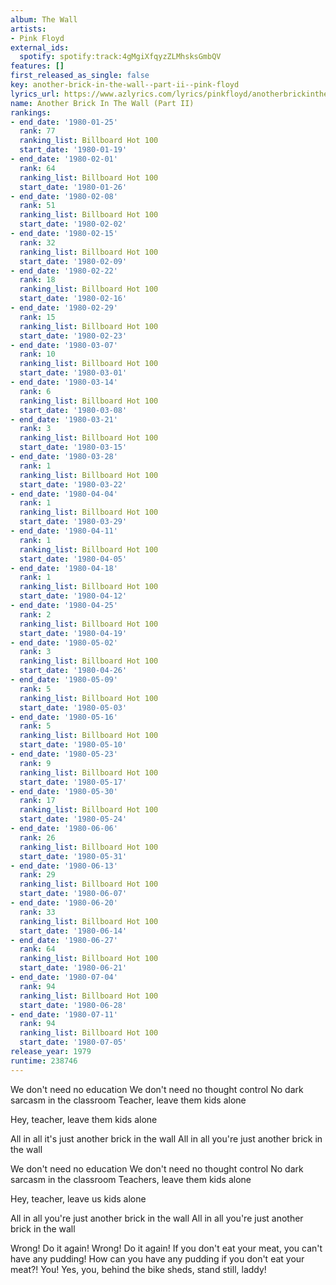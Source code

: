 ```yaml
---
album: The Wall
artists:
- Pink Floyd
external_ids:
  spotify: spotify:track:4gMgiXfqyzZLMhsksGmbQV
features: []
first_released_as_single: false
key: another-brick-in-the-wall--part-ii--pink-floyd
lyrics_url: https://www.azlyrics.com/lyrics/pinkfloyd/anotherbrickinthewallpartii.html
name: Another Brick In The Wall (Part II)
rankings:
- end_date: '1980-01-25'
  rank: 77
  ranking_list: Billboard Hot 100
  start_date: '1980-01-19'
- end_date: '1980-02-01'
  rank: 64
  ranking_list: Billboard Hot 100
  start_date: '1980-01-26'
- end_date: '1980-02-08'
  rank: 51
  ranking_list: Billboard Hot 100
  start_date: '1980-02-02'
- end_date: '1980-02-15'
  rank: 32
  ranking_list: Billboard Hot 100
  start_date: '1980-02-09'
- end_date: '1980-02-22'
  rank: 18
  ranking_list: Billboard Hot 100
  start_date: '1980-02-16'
- end_date: '1980-02-29'
  rank: 15
  ranking_list: Billboard Hot 100
  start_date: '1980-02-23'
- end_date: '1980-03-07'
  rank: 10
  ranking_list: Billboard Hot 100
  start_date: '1980-03-01'
- end_date: '1980-03-14'
  rank: 6
  ranking_list: Billboard Hot 100
  start_date: '1980-03-08'
- end_date: '1980-03-21'
  rank: 3
  ranking_list: Billboard Hot 100
  start_date: '1980-03-15'
- end_date: '1980-03-28'
  rank: 1
  ranking_list: Billboard Hot 100
  start_date: '1980-03-22'
- end_date: '1980-04-04'
  rank: 1
  ranking_list: Billboard Hot 100
  start_date: '1980-03-29'
- end_date: '1980-04-11'
  rank: 1
  ranking_list: Billboard Hot 100
  start_date: '1980-04-05'
- end_date: '1980-04-18'
  rank: 1
  ranking_list: Billboard Hot 100
  start_date: '1980-04-12'
- end_date: '1980-04-25'
  rank: 2
  ranking_list: Billboard Hot 100
  start_date: '1980-04-19'
- end_date: '1980-05-02'
  rank: 3
  ranking_list: Billboard Hot 100
  start_date: '1980-04-26'
- end_date: '1980-05-09'
  rank: 5
  ranking_list: Billboard Hot 100
  start_date: '1980-05-03'
- end_date: '1980-05-16'
  rank: 5
  ranking_list: Billboard Hot 100
  start_date: '1980-05-10'
- end_date: '1980-05-23'
  rank: 9
  ranking_list: Billboard Hot 100
  start_date: '1980-05-17'
- end_date: '1980-05-30'
  rank: 17
  ranking_list: Billboard Hot 100
  start_date: '1980-05-24'
- end_date: '1980-06-06'
  rank: 26
  ranking_list: Billboard Hot 100
  start_date: '1980-05-31'
- end_date: '1980-06-13'
  rank: 29
  ranking_list: Billboard Hot 100
  start_date: '1980-06-07'
- end_date: '1980-06-20'
  rank: 33
  ranking_list: Billboard Hot 100
  start_date: '1980-06-14'
- end_date: '1980-06-27'
  rank: 64
  ranking_list: Billboard Hot 100
  start_date: '1980-06-21'
- end_date: '1980-07-04'
  rank: 94
  ranking_list: Billboard Hot 100
  start_date: '1980-06-28'
- end_date: '1980-07-11'
  rank: 94
  ranking_list: Billboard Hot 100
  start_date: '1980-07-05'
release_year: 1979
runtime: 238746
---
```

We don't need no education
We don't need no thought control
No dark sarcasm in the classroom
Teacher, leave them kids alone

Hey, teacher, leave them kids alone

All in all it's just another brick in the wall
All in all you're just another brick in the wall



We don't need no education
We don't need no thought control
No dark sarcasm in the classroom
Teachers, leave them kids alone

Hey, teacher, leave us kids alone

All in all you're just another brick in the wall
All in all you're just another brick in the wall


Wrong! Do it again!
Wrong! Do it again!
If you don't eat your meat, you can't have any pudding!
How can you have any pudding if you don't eat your meat?!
You! Yes, you, behind the bike sheds, stand still, laddy!
